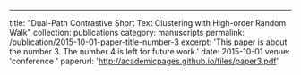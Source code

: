 ---
title: "Dual-Path Contrastive Short Text Clustering with High-order Random Walk"
collection: publications
category: manuscripts
permalink: /publication/2015-10-01-paper-title-number-3
excerpt: 'This paper is about the number 3. The number 4 is left for future work.'
date: 2015-10-01
venue: 'conference '
paperurl: 'http://academicpages.github.io/files/paper3.pdf'


